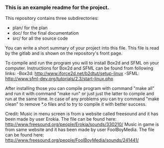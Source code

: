 ### This is an example readme for the project.

This repository contains three subdirectories:

* plan/ for the plan 
* doc/  for the final documentation
* src/  for all the source code

You can write a short summary of your project into this file.
This file is read by the gitlab and is shown on the repository's front page.

To compile and run the program you will to install Box2d and SFML on your computer. Instructions for Box2d and SFML can be found from following links:
-Box2d: http://www.iforce2d.net/b2dtut/setup-linux
-SFML: http://www.sfml-dev.org/tutorials/2.3/start-linux.php

After installing those you can compile program with command "make all" and run it with command "make run" or just just the latter to compile and run at the same time. In case of any problems you can try command "make clean" to remove *.o files and to try to compile it with better success.


Credit:
Music in menu screen is from a website called freesound and it has been made by user Erokia. The file can be found here: http://www.freesound.org/people/Erokia/sounds/330210/
Music in game is from same website and it has been made by user FoolBoyMedia. The file can be found here: http://www.freesound.org/people/FoolBoyMedia/sounds/241441/
